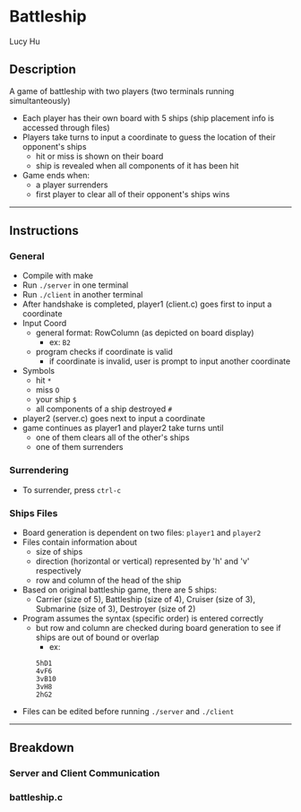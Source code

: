 # Battleship
Lucy Hu

## Description
A game of battleship with two players (two terminals running simultanteously)
- Each player has their own board with 5 ships (ship placement info is accessed through files)
- Players take turns to input a coordinate to guess the location of their opponent's ships
  - hit or miss is shown on their board
  - ship is revealed when all components of it has been hit
- Game ends when:
  - a player surrenders 
  - first player to clear all of their opponent's ships wins
  
---

## Instructions
### General
- Compile with make
- Run ```./server``` in one terminal
- Run ```./client``` in another terminal
- After handshake is completed, player1 (client.c) goes first to input a coordinate
- Input Coord
  - general format: RowColumn (as depicted on board display)
    - ex: ```B2```
  - program checks if coordinate is valid
    - if coordinate is invalid, user is prompt to input another coordinate
- Symbols
  - hit ```*```
  - miss ```O```
  - your ship ```$```
  - all components of a ship destroyed ```#```
- player2 (server.c) goes next to input a coordinate
- game continues as player1 and player2 take turns until
  - one of them clears all of the other's ships
  - one of them surrenders

### Surrendering
- To surrender, press ```ctrl-c```

### Ships Files
- Board generation is dependent on two files: ```player1``` and ```player2```
- Files contain information about
  - size of ships 
  - direction (horizontal or vertical) represented by 'h' and 'v' respectively
  - row and column of the head of the ship
- Based on original battleship game, there are 5 ships:
  - Carrier (size of 5), Battleship (size of 4), Cruiser (size of 3), Submarine (size of 3), Destroyer (size of 2)
- Program assumes the syntax (specific order) is entered correctly
  - but row and column are checked during board generation to see if ships are out of bound or overlap
    - ex:
    ```
    5hD1
    4vF6
    3vB10
    3vH8
    2hG2
    ```
- Files can be edited before running ```./server``` and ```./client```

---

## Breakdown
### Server and Client Communication

### battleship.c

